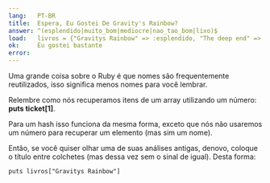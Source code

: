 ```yaml
---
lang:   PT-BR
title:  Espera, Eu Gostei De Gravity's Rainbow?
answer: ^(esplendido|muito_bom|mediocre|nao_tao_bom|lixo)$
load:   livros = {"Gravitys Rainbow" => :esplendido, "The deep end" => :lixo, "Living colors" => :mediocre}
ok:     Eu gostei bastante
error:  
---
```


Uma grande coisa sobre o Ruby é que nomes são frequentemente reutilizados, isso significa menos nomes para você lembrar.

Relembre como nós recuperamos itens de um array utilizando um número:
__puts ticket[1]__.

Para um hash isso funciona da mesma forma, exceto que nós não usaremos um número para recuperar um elemento (mas sim um nome).

Então, se você quiser olhar uma de suas análises antigas, denovo, coloque o título entre colchetes (mas dessa vez sem o sinal de igual).
Desta forma:

    puts livros["Gravitys Rainbow"]
